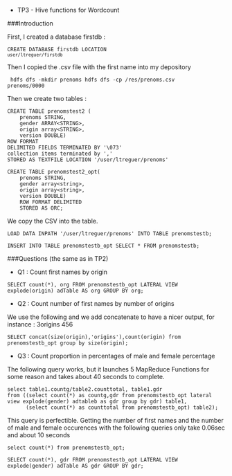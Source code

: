 * TP3 - Hive functions for Wordcount

###Introduction

First, I created a database firstdb :

<code><pre>CREATE DATABASE firstdb LOCATION `user/ltreguer/firstdb`</pre></code>

Then I copied the .csv file with the first name into my depository

<code><pre> 
hdfs dfs -mkdir prenoms
hdfs dfs -cp /res/prenoms.csv prenoms/0000 
</pre></code>

Then we create two tables : 

```
CREATE TABLE prenomstest2 (
    prenoms STRING, 
    gender ARRAY<STRING>,
    origin array<STRING>, 
    version DOUBLE)
ROW FORMAT 
DELIMITED FIELDS TERMINATED BY '\073' 
collection items terminated by ',' 
STORED AS TEXTFILE LOCATION '/user/ltreguer/prenoms'

CREATE TABLE prenomstest2_opt(
    prenoms STRING,
    gender array<string>,
    origin array<string>,
    version DOUBLE)
    ROW FORMAT DELIMITED
    STORED AS ORC;
```
We copy the CSV into the table. 
```
LOAD DATA INPATH '/user/ltreguer/prenoms' INTO TABLE prenomstestb;
 
INSERT INTO TABLE prenomstestb_opt SELECT * FROM prenomstestb;
```
###Questions (the same as in TP2)

- Q1 : Count first names by origin

<code><pre>SELECT count(*), org FROM prenomstestb_opt LATERAL VIEW explode(origin) adTable AS org GROUP BY org;</pre></code>

- Q2 : Count number of first names by number of origins

We use the following and we add concatenate to have a nicer output, for instance :
3origins 456

<code><pre>SELECT concat(size(origin),'origins'),count(origin) from prenomstestb_opt group by size(origin);</pre></code>

- Q3 : Count proportion in percentages of male and female percentage 

The following query works, but it launches 5 MapReduce Functions for some reason and takes about 40 seconds to complete.

```
select table1.countg/table2.counttotal, table1.gdr 
from ((select count(*) as countg,gdr from prenomstestb_opt lateral view explode(gender) adtableb as gdr group by gdr) table1,
      (select count(*) as counttotal from prenomstestb_opt) table2);
```

This query is perfectible. 
Getting the number of first names and the number of male and female occurences with the following queries only take 0.06sec and about 10 seconds

```
select count(*) from prenomstestb_opt;

SELECT count(*), gdr FROM prenomstestb_opt LATERAL VIEW explode(gender) adTable AS gdr GROUP BY gdr;
```



